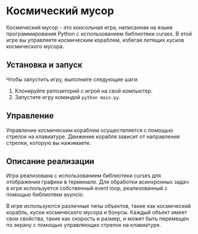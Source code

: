 # Космический мусор

Космический мусор - это консольная игра, написанная на языке программирования Python с использованием библиотеки curses. В этой игре вы управляете космическим кораблем, избегая летящих кусков космического мусора.

## Установка и запуск

Чтобы запустить игру, выполните следующие шаги:

1. Клонируйте репозиторий с игрой на свой компьютер.
2. Запустите игру командой `python main.py`.

## Управление

Управление космическим кораблем осуществляется с помощью стрелок на клавиатуре. Движение корабля зависит от направления стрелки, которую вы нажимаете.

## Описание реализации

Игра реализована с использованием библиотеки curses для отображения графики в терминале. Для обработки асинхронных задач в игре используется собственный event loop, реализованный с помощью библиотеки asyncio.

В игре используются различные типы объектов, такие как космический корабль, куски космического мусора и бонусы. Каждый объект имеет свои свойства, такие как скорость и размер, и может быть перемещен по экрану с помощью управляющих стрелок на клавиатуре.
